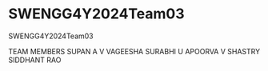 # SWENGG4Y2024Team03
SWENGG4Y2024Team03

TEAM MEMBERS 
SUPAN A V
VAGEESHA 
SURABHI U
APOORVA V SHASTRY 
SIDDHANT RAO 
